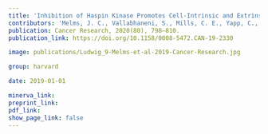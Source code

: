 ```yaml
---
title: 'Inhibition of Haspin Kinase Promotes Cell-Intrinsic and Extrinsic Antitumor Activity.'
contributors: 'Melms, J. C., Vallabhaneni, S., Mills, C. E., Yapp, C., Chen, J.-Y., Morelli, E., Waszyk, P., Kumar, S., Deming, D., Moret, N., Rodriguez, S., Subramanian, K., Rogava, M., Cartwright, A. N. R., Luoma, A., Mei, S., Brinker, T. J., Miller, D. M., Spektor, A., … Izar, B. (2019).'
publication: Cancer Research, 2020(80), 798–810.
publication_link: https://doi.org/10.1158/0008-5472.CAN-19-2330

image: publications/Ludwig_9-Melms-et-al-2019-Cancer-Research.jpg

group: harvard

date: 2019-01-01

minerva_link:
preprint_link:
pdf_link:
show_page_link: false
---
```

